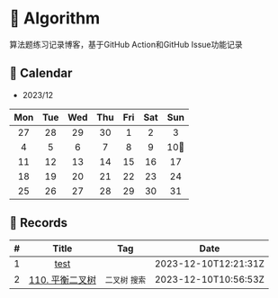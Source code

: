 # 📝 Algorithm
算法题练习记录博客，基于GitHub Action和GitHub Issue功能记录

## 🎯 Calendar


* 2023/12

|Mon|Tue|Wed|Thu|Fri|Sat|Sun|
|:-:|:-:|:-:|:-:|:-:|:-:|:-:|
|27|28|29|30|1|2|3|
|4|5|6|7|8|9|10🌟|
|11|12|13|14|15|16|17|
|18|19|20|21|22|23|24|
|25|26|27|28|29|30|31|


## 🍃 Records

|#|Title|Tag|Date|
|:-:|:-:|:-:|:-:|
|1|[test](https://github.com/kuhc/Algorithm/issues/1)||2023-12-10T12:21:31Z|
|2|[110. 平衡二叉树](https://github.com/Doragd/Algorithm/issues/2)|`二叉树` `搜索`|2023-12-10T10:56:53Z|
